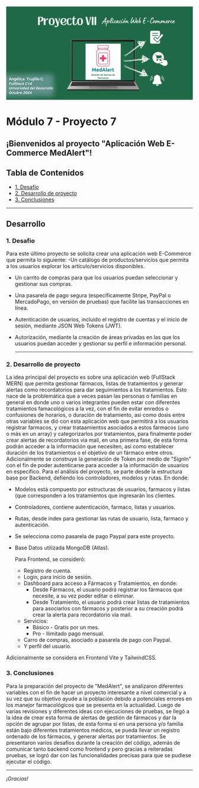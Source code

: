 ![Banner](./images/Banner_ppal.png)
# Módulo 7 - Proyecto 7
## ¡Bienvenidos al proyecto "Aplicación Web E-Commerce MedAlert"!

## Tabla de Contenidos
* [1. Desafío](#1-Desafío)
* [2. Desarrollo de proyecto](#2-Desarrollo-de-proyecto)
* [3. Conclusiones](#3-Conclusiones)

****
## Desarrollo

### 1. Desafio
 Para este último proyecto se solicita crear una aplicación web E-Commerce que permita lo siguiente:
 -Un catálogo de productos/servicios que permita a los usuarios explorar los artículo/servicios disponibles.
- Un carrito de compras para que los usuarios puedan seleccionar y gestionar sus compras.
- Una pasarela de pago segura (específicamente Stripe, PayPal o MercadoPago, en versión de pruebas) que facilite las transacciones en línea.
- Autenticación de usuarios, incluido el registro de cuentas y el inicio de sesión, mediante JSON Web Tokens (JWT).
- Autorización, mediante la creación de áreas privadas en las que los usuarios puedan acceder y gestionar su perfil e información personal.

  ****

### 2. Desarrollo de proyecto
 La idea principal del proyecto es sobre una aplicación web (FullStack MERN) que permita gestionar fármacos, listas de tratamientos y generar alertas como recordatorios para dar seguimientos a los tratamientos. Esto nace de la problemática que a veces pasan las personas o familias en general en donde uno o varios integrantes pueden estar con diferentes tratamientos famacológicos a la vez, con el fin de evitar enredos o confusiones de horarios, o duración de tratamiento, asi como dosis entre otras variables se dió con esta aplicación web que permitirá a los usuarios registrar farmacos, y crear trataamientos asociados a estos farmacos (uno o más en un array) y categorizarlos por tratamientos, para finalmente poder crear alertas de recordatorios via mail, en una primera fase, de esta forma podrán acceder a la información que necesiten, asi como establecer duración de los tratamientos o el objetivo de un fármaco entre otros. Adicionalmente se construye la generación de Token por medio de "SignIn" con el fin de poder autenticarse para acceder a la información de usuarios en específico.
 Para el análisis del proyecto, se parte desde la estructura base por Backend, defiendo los controladores, modelos y rutas. En donde:
  - Modelos está compuesto por estructuras de usuarios, farmacos y listas (que corresponden a los tratamientos que ingresarán los clientes.
  - Controladores, contiene autenticación, farmaco, listas y usuarios.
  - Rutas, desde index para gestionar las rutas de usuario, lista, farmaco y autenticación.
  - Se selecciona como pasarela de pago Paypal para este proyecto.
  - Base Datos utilizada MongoDB (Atlas).

    Para Frontend, se consideró:
    - Registro de cuenta.
    - Login, para inicio de sesión.
    - Dashboard para acceso a Fármacos y Tratamientos, en donde:
      - Desde Fármacos, el usuario podrá registrar los fármacos que necesite, a su vez poder editar o eliminar.
      - Desde Tratamiento, el usuario podrá crear listas de tratamientos para asociarlos con fármacos y posterior a su creación podrá crear la alerta para recordatorio vía mail.
    - Servicios:
      - Básico - Gratis por un mes.
      - Pro - Ilimitado pago mensual.
    - Carro de compras, asociado a pasarela de pago con Paypal.
    - Y perfil del usuario.
      
 Adicionalmente se considera en Frontend Vite y TailwindCSS.

  ### 3. Conclusiones
 Para la preparación del proyecto de "MedAlert", se analizaron diferentes variables con el fin de hacer un proyecto interesante a nivel comercial y a su vez que su objetivo ayude a la población debido a potenciales errores en los manejor farmacológicos que se presenta en la actualidad. Luego de varias revisiones y diferentes ideas con ejecuciones de pruebas, se llegó a la idea de crear esta forma de alertas de gestión de fármacos y dar la opción de agrupar por listas, de esta forma si en una persona y/o familia están bajo diferentes tratamientos médicos, se pueda llevar un registro ordenado de los fármacos, y generar alertas por tratamientos.
 Se presentaron varios desafíos durante la creación del código, además de comunicar tanto backend como frontend y pero gracias a reiteradas pruebas, se logró dar con las funcionalidades precisas para que se pudiese ejecutar el código.
 
  ****
*¡Gracias!*
